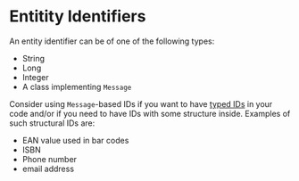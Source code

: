 # Entitity Identifiers

An entity identifier can be of one of the following types:
 * String
 * Long
 * Integer
 * A class implementing `Message`
 

Consider using `Message`-based IDs if you want to have [typed IDs](../motivation/strongly-typed.md) in your code and/or if you need to have IDs with some structure inside. Examples of such structural IDs are:
* EAN value used in bar codes
* ISBN
* Phone number
* email address

